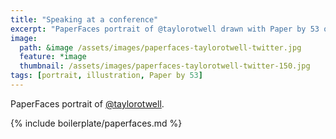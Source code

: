 ```yaml
---
title: "Speaking at a conference"
excerpt: "PaperFaces portrait of @taylorotwell drawn with Paper by 53 on an iPad."
image: 
  path: &image /assets/images/paperfaces-taylorotwell-twitter.jpg 
  feature: *image
  thumbnail: /assets/images/paperfaces-taylorotwell-twitter-150.jpg
tags: [portrait, illustration, Paper by 53]
---
```


PaperFaces portrait of [@taylorotwell](https://twitter.com/taylorotwell).

{% include boilerplate/paperfaces.md %}
